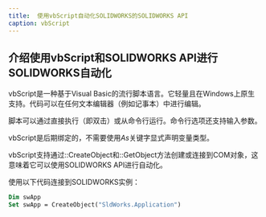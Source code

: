 ```yaml
---
title:  使用vbScript自动化SOLIDWORKS的SOLIDWORKS API
caption: vbScript
---
```

 介绍使用vbScript和SOLIDWORKS API进行SOLIDWORKS自动化
---
vbScript是一种基于Visual Basic的流行脚本语言。它轻量且在Windows上原生支持。代码可以在任何文本编辑器（例如记事本）中进行编辑。

脚本可以通过直接执行（即双击）或从命令行运行。命令行选项还支持输入参数。

vbScript是后期绑定的，不需要使用*As*关键字显式声明变量类型。

vbScript支持通过::CreateObject和::GetObject方法创建或连接到COM对象，这意味着它可以使用SOLIDWORKS API进行自动化。

使用以下代码连接到SOLIDWORKS实例：

``` vb
Dim swApp
Set swApp = CreateObject("SldWorks.Application")
```